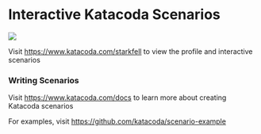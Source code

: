 # Interactive Katacoda Scenarios

[![](http://shields.katacoda.com/katacoda/starkfell/count.svg)](https://www.katacoda.com/starkfell "Get your profile on Katacoda.com")

Visit https://www.katacoda.com/starkfell to view the profile and interactive scenarios

### Writing Scenarios
Visit https://www.katacoda.com/docs to learn more about creating Katacoda scenarios

For examples, visit https://github.com/katacoda/scenario-example
